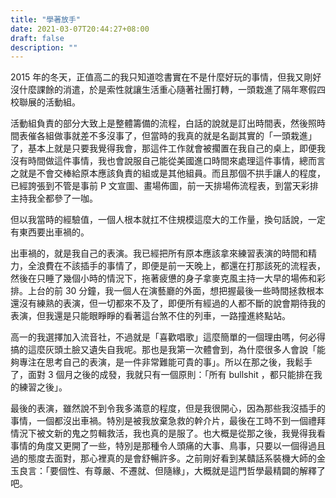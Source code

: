 ```yaml
---
title: "學著放手"
date: 2021-03-07T20:44:27+08:00
draft: false
description: ""
---
```


2015 年的冬天，正值高二的我只知道唸書實在不是什麼好玩的事情，但我又剛好沒什麼課餘的消遣，於是索性就讓生活重心隨著社團打轉，一頭栽進了隔年寒假四校聯展的活動組。

活動組負責的部分大致上是整體籌備的流程，白話的說就是訂出時間表，然後照時間表催各組做事就差不多沒事了，但當時的我真的就是名副其實的「一頭栽進」了，基本上就是只要我覺得我會，那這件工作就會被擱置在我自己的桌上，即便我沒有時間做這件事情，我也會說服自己能從美國進口時間來處理這件事情，總而言之就是不會交棒給原本應該負責的組或是其他組員。而且那個不拱手讓人的程度，已經誇張到不管是事前 P 文宣圖、畫場佈圖，前一天排場佈流程表，到當天彩排主持我全都參了一咖。

但以我當時的經驗值，一個人根本就扛不住規模這麼大的工作量，換句話說，一定有東西要出車禍的。

出車禍的，就是我自己的表演。我已經把所有原本應該拿來練習表演的時間和精力，全浪費在不該插手的事情了，即便是前一天晚上，都還在打那該死的流程表，然後在只睡了幾個小時的情況下，拖著疲憊的身子拿麥克風主持一大早的場佈和彩排。上台的前 30 分鐘，我一個人在演藝廳的外面，想把握最後一些時間拯救根本還沒有練熟的表演，但一切都來不及了，即便所有經過的人都不斷的說會期待我的表演，但我還是只能眼睜睜的看著這台煞不住的列車，一路撞進終點站。

高一的我選擇加入流音社，不過就是「喜歡唱歌」這麼簡單的一個理由嗎，何必得搞的這麼灰頭土臉又遺失自我呢。那也是我第一次體會到，為什麼很多人會說「能夠專注在思考自己的表演，是一件非常難能可貴的事」。所以在那之後，我鬆手了，面對 3 個月之後的成發，我就只有一個原則：「所有 bullshit ，都只能排在我的練習之後」。

最後的表演，雖然說不到令我多滿意的程度，但是我很開心，因為那些我沒插手的事情，一個都沒出車禍。特別是被我放棄急救的幹介片，最後在工時不到一個禮拜情況下被文新的鬼之剪輯救活，我也真的是服了。也大概是從那之後，我覺得我看事情的角度又更開了一些，特別是那種令人頭痛的大事、鳥事，只要以一個得過且過的態度去面對，那心裡真的是會舒暢許多。之前剛好看到某贛話系裝機大師的金玉良言：「要個性、有尊嚴、不遷就、但隨緣」，大概就是這門哲學最精闢的解釋了吧。
